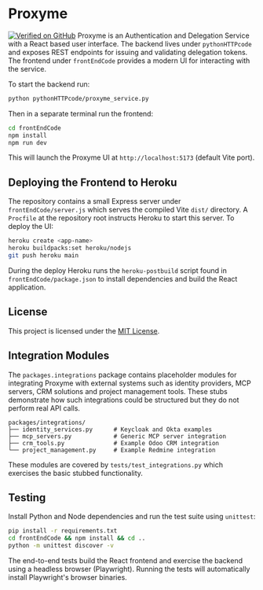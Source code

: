 # Proxyme

[![Verified on GitHub](https://img.shields.io/badge/Verified%20Domain-proxyme.ai-blue)](https://proxyme.ai/)
Proxyme is an Authentication and Delegation Service with a React based user interface.
The backend lives under `pythonHTTPcode` and exposes REST endpoints for issuing and
validating delegation tokens. The frontend under `frontEndCode` provides a modern UI
for interacting with the service.

To start the backend run:

```bash
python pythonHTTPcode/proxyme_service.py
```

Then in a separate terminal run the frontend:

```bash
cd frontEndCode
npm install
npm run dev
```

This will launch the Proxyme UI at `http://localhost:5173` (default Vite port).

## Deploying the Frontend to Heroku

The repository contains a small Express server under `frontEndCode/server.js`
which serves the compiled Vite `dist/` directory. A `Procfile` at the repository
root instructs Heroku to start this server. To deploy the UI:

```bash
heroku create <app-name>
heroku buildpacks:set heroku/nodejs
git push heroku main
```

During the deploy Heroku runs the `heroku-postbuild` script found in
`frontEndCode/package.json` to install dependencies and build the React
application.

## License

This project is licensed under the [MIT License](LICENSE).

## Integration Modules

The `packages.integrations` package contains placeholder modules for integrating
Proxyme with external systems such as identity providers, MCP servers, CRM
solutions and project management tools. These stubs demonstrate how such
integrations could be structured but they do not perform real API calls.

```
packages/integrations/
├── identity_services.py      # Keycloak and Okta examples
├── mcp_servers.py            # Generic MCP server integration
├── crm_tools.py              # Example Odoo CRM integration
└── project_management.py     # Example Redmine integration
```

These modules are covered by `tests/test_integrations.py` which exercises the
basic stubbed functionality.

## Testing

Install Python and Node dependencies and run the test suite using `unittest`:

```bash
pip install -r requirements.txt
cd frontEndCode && npm install && cd ..
python -m unittest discover -v
```

The end-to-end tests build the React frontend and exercise the backend using a headless browser (Playwright). Running the tests will automatically install Playwright's browser binaries.
